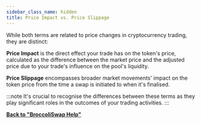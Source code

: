 ```yaml
---
sidebar_class_name: hidden
title: Price Impact vs. Price Slippage
---
```


While both terms are related to price changes in cryptocurrency trading, they are distinct:

**Price Impact** is the direct effect your trade has on the token's price, calculated as the difference between the market price and the adjusted price due to your trade's influence on the pool's liquidity.

**Price Slippage** encompasses broader market movements' impact on the token price from the time a swap is initiated to when it's finalised.

:::note
It's crucial to recognise the differences between these terms as they play significant roles in the outcomes of your trading activities.
:::


**[Back to "BroccoliSwap Help"](/docs/090-Help-Centre/020-Broccoliswap/001-Index.md)**
